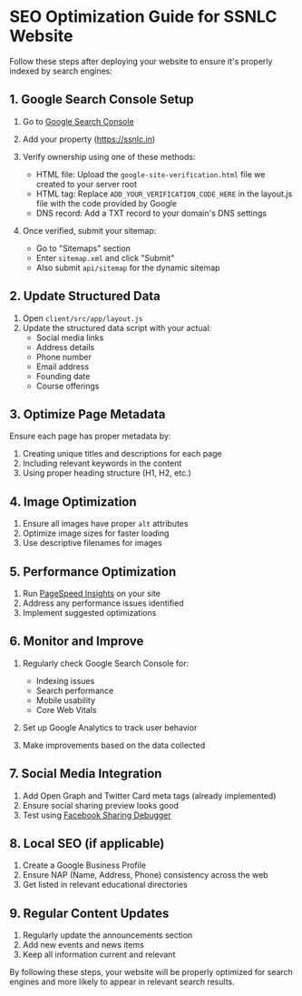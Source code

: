 # SEO Optimization Guide for SSNLC Website

Follow these steps after deploying your website to ensure it's properly indexed by search engines:

## 1. Google Search Console Setup

1. Go to [Google Search Console](https://search.google.com/search-console)
2. Add your property (https://ssnlc.in)
3. Verify ownership using one of these methods:
   - HTML file: Upload the `google-site-verification.html` file we created to your server root
   - HTML tag: Replace `ADD_YOUR_VERIFICATION_CODE_HERE` in the layout.js file with the code provided by Google
   - DNS record: Add a TXT record to your domain's DNS settings

4. Once verified, submit your sitemap:
   - Go to "Sitemaps" section
   - Enter `sitemap.xml` and click "Submit"
   - Also submit `api/sitemap` for the dynamic sitemap

## 2. Update Structured Data

1. Open `client/src/app/layout.js`
2. Update the structured data script with your actual:
   - Social media links
   - Address details
   - Phone number
   - Email address
   - Founding date
   - Course offerings

## 3. Optimize Page Metadata

Ensure each page has proper metadata by:
1. Creating unique titles and descriptions for each page
2. Including relevant keywords in the content
3. Using proper heading structure (H1, H2, etc.)

## 4. Image Optimization

1. Ensure all images have proper `alt` attributes
2. Optimize image sizes for faster loading
3. Use descriptive filenames for images

## 5. Performance Optimization

1. Run [PageSpeed Insights](https://pagespeed.web.dev/) on your site
2. Address any performance issues identified
3. Implement suggested optimizations

## 6. Monitor and Improve

1. Regularly check Google Search Console for:
   - Indexing issues
   - Search performance
   - Mobile usability
   - Core Web Vitals

2. Set up Google Analytics to track user behavior
3. Make improvements based on the data collected

## 7. Social Media Integration

1. Add Open Graph and Twitter Card meta tags (already implemented)
2. Ensure social sharing preview looks good
3. Test using [Facebook Sharing Debugger](https://developers.facebook.com/tools/debug/)

## 8. Local SEO (if applicable)

1. Create a Google Business Profile
2. Ensure NAP (Name, Address, Phone) consistency across the web
3. Get listed in relevant educational directories

## 9. Regular Content Updates

1. Regularly update the announcements section
2. Add new events and news items
3. Keep all information current and relevant

By following these steps, your website will be properly optimized for search engines and more likely to appear in relevant search results. 